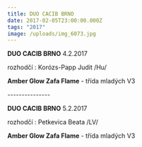 ```yaml
---
title: DUO CACIB BRNO
date: 2017-02-05T23:00:00.000Z
tags: "2017"
image: /uploads/img_6073.jpg
---
```

**DUO CACIB BRNO** 4.2.2017

rozhodčí : Korózs-Papp Judit /Hu/

**Amber Glow Zafa Flame** - třída mladých V3

\---------------

**DUO CACIB BRNO** 5.2.2017

rozhodčí : Petkevica Beata /LV/

**Amber Glow Zafa Flame** - třída mladých V3